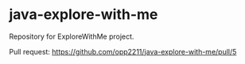 # java-explore-with-me
Repository for ExploreWithMe project.

Pull request:  https://github.com/opp2211/java-explore-with-me/pull/5
